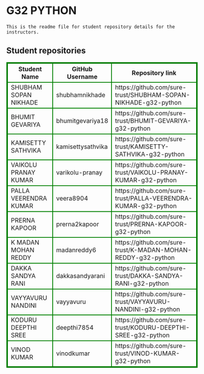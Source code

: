 # G32 PYTHON
    This is the readme file for student repository details for the instructors.
## Student repositories 
<table style="border : 2px solid green; width:100%;">
<tr >
<th style="border : 2px solid green;">Student Name</th>
<th style="border : 2px solid green;">GitHub Username</th>
<th style="border : 2px solid green;">Repository link</th>
</tr>
<tr style="border : 2px solid green;">
<td style="border : 2px solid green;">SHUBHAM SOPAN NIKHADE</td> 

<td style="border : 2px solid green;">shubhamnikhade</td> 

<td style="border : 2px solid green;">https://github.com/sure-trust/SHUBHAM-SOPAN-NIKHADE-g32-python</td> 
</tr>

<tr style="border : 2px solid green;">
<td style="border : 2px solid green;">BHUMIT GEVARIYA</td> 

<td style="border : 2px solid green;">bhumitgevariya18</td> 

<td style="border : 2px solid green;">https://github.com/sure-trust/BHUMIT-GEVARIYA-g32-python</td> 
</tr>

<tr style="border : 2px solid green;">
<td style="border : 2px solid green;">KAMISETTY SATHVIKA</td> 

<td style="border : 2px solid green;">kamisettysathvika</td> 

<td style="border : 2px solid green;">https://github.com/sure-trust/KAMISETTY-SATHVIKA-g32-python</td> 
</tr>

<tr style="border : 2px solid green;">
<td style="border : 2px solid green;">VAIKOLU PRANAY KUMAR</td> 

<td style="border : 2px solid green;">varikolu-pranay</td> 

<td style="border : 2px solid green;">https://github.com/sure-trust/VAIKOLU-PRANAY-KUMAR-g32-python</td> 
</tr>

<tr style="border : 2px solid green;">
<td style="border : 2px solid green;">PALLA VEERENDRA KUMAR</td> 

<td style="border : 2px solid green;">veera8904</td> 

<td style="border : 2px solid green;">https://github.com/sure-trust/PALLA-VEERENDRA-KUMAR-g32-python</td> 
</tr>

<tr style="border : 2px solid green;">
<td style="border : 2px solid green;">PRERNA KAPOOR</td> 

<td style="border : 2px solid green;">prerna2kapoor</td> 

<td style="border : 2px solid green;">https://github.com/sure-trust/PRERNA-KAPOOR-g32-python</td> 
</tr>

<tr style="border : 2px solid green;">
<td style="border : 2px solid green;">K MADAN MOHAN REDDY</td> 

<td style="border : 2px solid green;">madanreddy6</td> 

<td style="border : 2px solid green;">https://github.com/sure-trust/K-MADAN-MOHAN-REDDY-g32-python</td> 
</tr>

<tr style="border : 2px solid green;">
<td style="border : 2px solid green;">DAKKA SANDYA RANI</td> 

<td style="border : 2px solid green;">dakkasandyarani</td> 

<td style="border : 2px solid green;">https://github.com/sure-trust/DAKKA-SANDYA-RANI-g32-python</td> 
</tr>

<tr style="border : 2px solid green;">
<td style="border : 2px solid green;">VAYYAVURU NANDINI</td> 

<td style="border : 2px solid green;">vayyavuru</td> 

<td style="border : 2px solid green;">https://github.com/sure-trust/VAYYAVURU-NANDINI-g32-python</td> 
</tr>

<tr style="border : 2px solid green;">
<td style="border : 2px solid green;">KODURU DEEPTHI SREE</td> 

<td style="border : 2px solid green;">deepthi7854</td> 

<td style="border : 2px solid green;">https://github.com/sure-trust/KODURU-DEEPTHI-SREE-g32-python</td> 
</tr>

<tr style="border : 2px solid green;">
<td style="border : 2px solid green;">VINOD KUMAR</td> 

<td style="border : 2px solid green;">vinodkumar</td> 

<td style="border : 2px solid green;">https://github.com/sure-trust/VINOD-KUMAR-g32-python</td> 
</tr>
